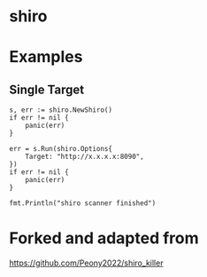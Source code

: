 # shiro


# Examples

## Single Target

```
s, err := shiro.NewShiro()
if err != nil {
    panic(err)
}

err = s.Run(shiro.Options{
    Target: "http://x.x.x.x:8090",
})
if err != nil {
    panic(err)
}

fmt.Println("shiro scanner finished")
```


# Forked and adapted from
https://github.com/Peony2022/shiro_killer